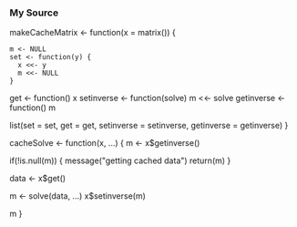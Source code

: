 ### My Source


<!-- -->

makeCacheMatrix <- function(x = matrix()) {
  
    m <- NULL
    set <- function(y) {
      x <<- y
      m <<- NULL
    }
  
  get <- function() x
  setinverse <- function(solve) m <<- solve
  getinverse <- function() m
  
  list(set = set, get = get,
       setinverse = setinverse,
       getinverse = getinverse)
}

cacheSolve <- function(x, ...) {
  m <- x$getinverse()
  
  if(!is.null(m)) {
    message("getting cached data")
    return(m)
  }
  
  data <- x$get()
  
  m <- solve(data, ...)
  x$setinverse(m)
  
  m
}
